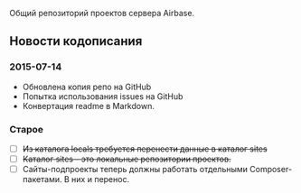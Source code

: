 Общий репозиторий проектов сервера Airbase.

## Новости кодописания

### 2015-07-14

* Обновлена копия репо на GitHub
* Попытка использования issues на GitHub
* Конвертация readme в Markdown.

### Старое

* [ ] ~~Из каталога locals требуется перенести данные в каталог sites~~
* [ ] ~~Каталог sites - это локальные репозитории проектов.~~
* [ ] Сайты-подпроекты теперь должны работать отдельными Composer-пакетами. В них и перенос.
